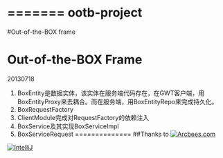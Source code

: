 =======
ootb-project
============
#Out-of-the-BOX frame

Out-of-the-BOX Frame
==============
20130718<br />
1. BoxEntity是数据实体，该实体在服务端代码存在，在GWT客户端，用BoxEntityProxy来去耦合。而在服务端，用BoxEntityRepo来完成持久化。
2. BoxRequestFactory
3. ClientModule完成对RequestFactory的依赖注入
4. BoxService及其实现BoxServiceImpl
5. BoxServiceRequest
==============
##Thanks to
[![Arcbees.com](http://arcbees-ads.appspot.com/ad.png)](http://arcbees.com)

[![IntelliJ](https://lh6.googleusercontent.com/--QIIJfKrjSk/UJJ6X-UohII/AAAAAAAAAVM/cOW7EjnH778/s800/banner_IDEA.png)](http://www.jetbrains.com/idea/index.html)

